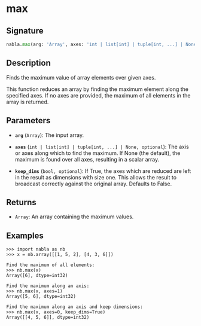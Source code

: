 # max

## Signature

```python
nabla.max(arg: 'Array', axes: 'int | list[int] | tuple[int, ...] | None', keep_dims: 'bool') -> 'Array'
```

## Description

Finds the maximum value of array elements over given axes.

This function reduces an array by finding the maximum element along the
specified axes. If no axes are provided, the maximum of all elements in the
array is returned.

## Parameters

- **`arg`** (`Array`): The input array.

- **`axes`** (`int | list[int] | tuple[int, ...] | None, optional`): The axis or axes along which to find the maximum. If None (the default), the maximum is found over all axes, resulting in a scalar array.

- **`keep_dims`** (`bool, optional`): If True, the axes which are reduced are left in the result as dimensions with size one. This allows the result to broadcast correctly against the original array. Defaults to False.

## Returns

- `Array`: An array containing the maximum values.

## Examples

```pycon
>>> import nabla as nb
>>> x = nb.array([[1, 5, 2], [4, 3, 6]])

Find the maximum of all elements:
>>> nb.max(x)
Array([6], dtype=int32)

Find the maximum along an axis:
>>> nb.max(x, axes=1)
Array([5, 6], dtype=int32)

Find the maximum along an axis and keep dimensions:
>>> nb.max(x, axes=0, keep_dims=True)
Array([[4, 5, 6]], dtype=int32)
```
